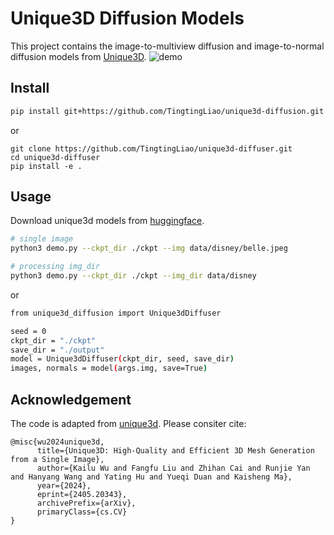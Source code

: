 # Unique3D Diffusion Models
This project contains the image-to-multiview diffusion and image-to-normal diffusion models from [Unique3D](https://github.com/AiuniAI/Unique3D).
![demo](https://github.com/TingtingLiao/unique3d-diffuser/assets/45743512/960c1a21-7972-4ea2-924e-a387773f2d47)


## Install 
```bash 
pip install git+https://github.com/TingtingLiao/unique3d-diffusion.git 
```
or 
```
git clone https://github.com/TingtingLiao/unique3d-diffuser.git 
cd unique3d-diffuser
pip install -e .
```

## Usage 
Download unique3d models from [huggingface](https://huggingface.co/spaces/Wuvin/Unique3D/tree/main/ckpt). 
```bash
# single image 
python3 demo.py --ckpt_dir ./ckpt --img data/disney/belle.jpeg 

# processing img_dir  
python3 demo.py --ckpt_dir ./ckpt --img_dir data/disney 
```
or 
```bash 
from unique3d_diffusion import Unique3dDiffuser

seed = 0 
ckpt_dir = "./ckpt"
save_dir = "./output"
model = Unique3dDiffuser(ckpt_dir, seed, save_dir)
images, normals = model(args.img, save=True) 
```

## Acknowledgement 

The code is adapted from [unique3d](https://github.com/AiuniAI/Unique3D). Please consiter cite: 
```
@misc{wu2024unique3d,
      title={Unique3D: High-Quality and Efficient 3D Mesh Generation from a Single Image}, 
      author={Kailu Wu and Fangfu Liu and Zhihan Cai and Runjie Yan and Hanyang Wang and Yating Hu and Yueqi Duan and Kaisheng Ma},
      year={2024},
      eprint={2405.20343},
      archivePrefix={arXiv},
      primaryClass={cs.CV}
}
```
